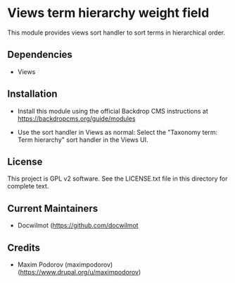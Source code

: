 Views term hierarchy weight field
=====

This module provides views sort handler to sort terms in hierarchical order.

Dependencies
---------

- Views

Installation
------------

- Install this module using the official Backdrop CMS instructions at
  https://backdropcms.org/guide/modules

- Use the sort handler in Views as normal: Select the 
"Taxonomy term: Term hierarchy" sort handler in the Views UI.

License
-------

This project is GPL v2 software. See the LICENSE.txt file in this directory for
complete text.

Current Maintainers
-------------------

- Docwilmot (https://github.com/docwilmot

Credits
-------

- Maxim Podorov (maximpodorov) (https://www.drupal.org/u/maximpodorov)
